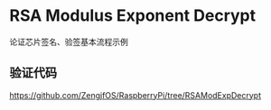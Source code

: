 # RSA Modulus Exponent Decrypt

论证芯片签名、验签基本流程示例

## 验证代码

https://github.com/ZengjfOS/RaspberryPi/tree/RSAModExpDecrypt
